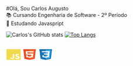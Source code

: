 #Olá, Sou Carlos Augusto <br>
📚 Cursando Engenharia de Software - 2º Período <br>
🌱 Estudando Javaspript

![Carlos's GitHub stats](https://github-readme-stats.vercel.app/api?username=CarlosAugusto21&show_icons=true&theme=dark)
[![Top Langs](https://github-readme-stats.vercel.app/api/top-langs/?username=CarlosAugusto21&layout=compact&theme=dark)](https://github.com/anuraghazra/github-readme-stats)
  
 <div style="display: inline_block"><br>
 <img align="center" alt="Rafa-Js" height="30" width="40" src="https://raw.githubusercontent.com/devicons/devicon/master/icons/javascript/javascript-plain.svg">
  <img align="center" alt="Rafa-HTML" height="30" width="40" src="https://raw.githubusercontent.com/devicons/devicon/master/icons/html5/html5-original.svg">
  <img align="center" alt="Rafa-CSS" height="30" width="40" src="https://raw.githubusercontent.com/devicons/devicon/master/icons/css3/css3-original.svg">
  </div>
